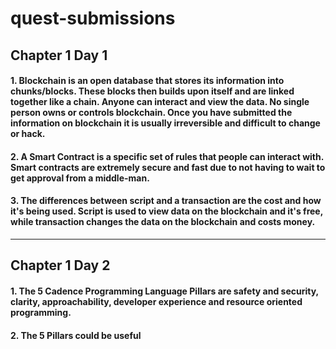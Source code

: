# quest-submissions

## Chapter 1 Day 1

#### 1. Blockchain is an open database that stores its information into chunks/blocks. These blocks then builds upon itself and are linked together like a chain. Anyone can interact and view the data. No single person owns or controls blockchain. Once you have submitted the information on blockchain it is usually irreversible and difficult to change or hack.

#### 2. A Smart Contract is a specific set of rules that people can interact with. Smart contracts are extremely secure and fast due to not having to wait to get approval from a middle-man.

#### 3. The differences between script and a transaction are the cost and how it's being used. Script is used to view data on the blockchain and it's free, while transaction changes the data on the blockchain and costs money.

-----------------------------------------------------------------------------------------------------------------------

## Chapter 1 Day 2

#### 1. The 5 Cadence Programming Language Pillars are safety and security, clarity, approachability, developer experience and resource oriented programming.

#### 2. The 5 Pillars could be useful
